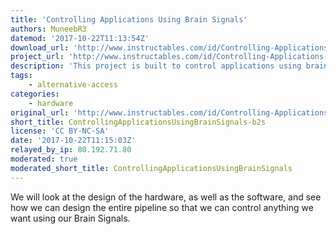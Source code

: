 ```yaml
---
title: 'Controlling Applications Using Brain Signals'
authors: MuneebR3
datemod: '2017-10-22T11:13:54Z'
download_url: 'http://www.instructables.com/id/Controlling-Applications-Using-Brain-Signals/'
project_url: 'http://www.instructables.com/id/Controlling-Applications-Using-Brain-Signals'
description: 'This project is built to control applications using brain signals.'
tags:
    - alternative-access
categories:
    - hardware
original_url: 'http://www.instructables.com/id/Controlling-Applications-Using-Brain-Signals'
short_title: ControllingApplicationsUsingBrainSignals-b2s
license: 'CC BY-NC-SA'
date: '2017-10-22T11:15:03Z'
relayed_by_ip: 80.192.71.80
moderated: true
moderated_short_title: ControllingApplicationsUsingBrainSignals
---
```

We will look at the design of the hardware, as well as the software, and see how we can design the entire pipeline so that we can control anything we want using our Brain Signals. 